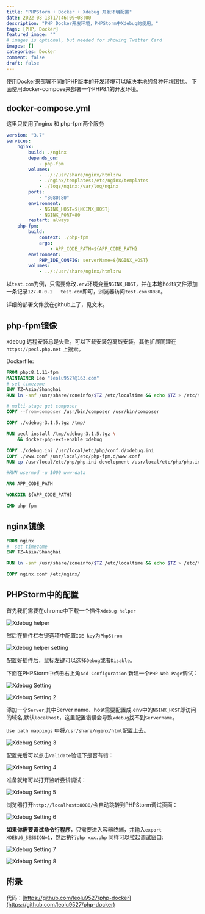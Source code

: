 ```yaml
---
title: "PHPStorm + Docker + Xdebug 开发环境配置"
date: 2022-08-13T17:46:09+08:00
description: "PHP Docker开发环境，PHPStorm中Xdebug的使用。"
tags: [PHP, Docker]
featured_image: ""
# images is optional, but needed for showing Twitter Card
images: []
categories: Docker
comment: false
draft: false
---
```


使用Docker来部署不同的PHP版本的开发环境可以解决本地的各种环境困扰。
下面使用docker-compose来部署一个PHP8.1的开发环境。

## docker-compose.yml
这里只使用了nginx 和 php-fpm两个服务

```yaml
version: "3.7"
services:
    nginx:
        build: ./nginx
        depends_on:
            - php-fpm
        volumes:
            - ../:/usr/share/nginx/html:rw
            - ./nginx/templates:/etc/nginx/templates
            - ./logs/nginx:/var/log/nginx
        ports:
            - "8080:80"
        environment:
            - NGINX_HOST=${NGINX_HOST}
            - NGINX_PORT=80
        restart: always
    php-fpm:
        build:
            context: ./php-fpm
            args:
                - APP_CODE_PATH=${APP_CODE_PATH}
        environment:
            PHP_IDE_CONFIG: serverName=${NGINX_HOST}
        volumes:
            - ../:/usr/share/nginx/html:rw
```

以`test.com`为例，只需要修改`.env`环境变量`NGINX_HOST`，并在本地hosts文件添加一条记录`127.0.0.1   test.com`即可，浏览器访问`test.com:8080`。

详细的部署文件放在github上了，见文末。

## php-fpm镜像

xdebug 远程安装总是失败，可以下载安装包离线安装，其他扩展同理在 `https://pecl.php.net` 上搜索。

Dockerfile:
```dockerfile
FROM php:8.1.11-fpm
MAINTAINER Leo "leolu9527@163.com"
# set timezome
ENV TZ=Asia/Shanghai
RUN ln -snf /usr/share/zoneinfo/$TZ /etc/localtime && echo $TZ > /etc/timezone

# multi-stage get composer
COPY --from=composer /usr/bin/composer /usr/bin/composer

COPY ./xdebug-3.1.5.tgz /tmp/

RUN pecl install /tmp/xdebug-3.1.5.tgz \
	&& docker-php-ext-enable xdebug

COPY ./xdebug.ini /usr/local/etc/php/conf.d/xdebug.ini
COPY ./www.conf /usr/local/etc/php-fpm.d/www.conf
RUN cp /usr/local/etc/php/php.ini-development /usr/local/etc/php/php.ini

#RUN usermod -u 1000 www-data

ARG APP_CODE_PATH

WORKDIR ${APP_CODE_PATH}

CMD php-fpm

```

## nginx镜像

```dockerfile
FROM nginx
#  set timezome
ENV TZ=Asia/Shanghai

RUN ln -snf /usr/share/zoneinfo/$TZ /etc/localtime && echo $TZ > /etc/timezone

COPY nginx.conf /etc/nginx/

```

## PHPStorm中的配置

首先我们需要在chrome中下载一个插件`Xdebug helper`

![Xdebug helper](/images/2022/xdebug-helper.png "Xdebug helper")

然后在插件栏右键选项中配置`IDE key`为`PhpStrom`

![Xdebug helper setting](/images/2022/xdebug-helper-setting.png "Xdebug helper setting")

配置好插件后，鼠标左键可以选择`Debug`或者`Disable`。

下面在PHPStorm中点击右上角`Add Configuration` 新建一个`PHP Web Page`调试：

![Xdebug Setting](/images/2022/phpstorm-xdebug-1.png "Xdebug Setting")

![Xdebug Setting 2](/images/2022/phpstorm-xdebug-2.png "Xdebug Setting 2")

添加一个`Server`,其中Server name、host需要配置成.env中的`NGINX_HOST`即访问的域名,默认`localhost`，这里配置错误会导致`xdebug`找不到`Servername`。

`Use path mappings` 中将`/usr/share/nginx/html`配置上去。

![Xdebug Setting 3](/images/2022/phpstorm-xdebug-3.png "Xdebug Setting 3")

配置完后可以点击`Validate`验证下是否有错：

![Xdebug Setting 4](/images/2022/phpstorm-xdebug-4.png "Xdebug Setting 4")

准备就绪可以打开监听尝试调试：

![Xdebug Setting 5](/images/2022/phpstorm-xdebug-5.png "Xdebug Setting 5")

浏览器打开`http://localhost:8080/`会自动跳转到PHPStorm调试页面：

![Xdebug Setting 6](/images/2022/phpstorm-xdebug-6.png "Xdebug Setting 6")


**如果你需要调试命令行程序**，只需要进入容器终端，并输入`export XDEBUG_SESSION=1`，然后执行`php xxx.php`
同样可以拉起调试窗口:

![Xdebug Setting 7](/images/2022/phpstorm-xdebug-7.png "Xdebug Setting 7")

![Xdebug Setting 8](/images/2022/phpstorm-xdebug-8.png "Xdebug Setting 8")

## 附录
代码：[https://github.com/leolu9527/php-docker](https://github.com/leolu9527/php-docker)
